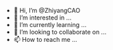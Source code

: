 - 👋 Hi, I’m @ZhiyangCAO
- 👀 I’m interested in ...
- 🌱 I’m currently learning ...
- 💞️ I’m looking to collaborate on ...
- 📫 How to reach me ...

<!---
ZhiyangCAO/ZhiyangCAO is a ✨ special ✨ repository because its `README.md` (this file) appears on your GitHub profile.
You can click the Preview link to take a look at your changes.
--->
